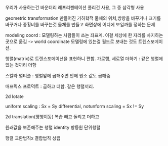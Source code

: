 우리가 사용하는건 바운더리 레프리젠테이션
폴리건 사용, 그 중 삼각형 사용

geometric transformation
만들어진 기하학적 물체의 위치,방향을 바꾸거나 크기를 바꾸거나 종횡비를 바꾸는것
물체를 만들고 화면상에 어디에 보일까를 정하는 문제

modeling coord : 모델링하는 사람들이 쓰는 좌표계. 이걸 세상에 한 자리를 차지하는 곳으로 옮김 -> world coordinate
모델링에 있는걸 월드로 보내는 것도 트렌스포메이션.

행렬(matrix)로 트렌스포메이션을 표현하니 편함.
가로행, 세로열
더하기 : 같은 행렬에 있는 것끼리 더함

스칼라 멀티플 : 행렬앞에 곱해주면 안에 원소 값도 곱해줌

매프릭스 프로덕트 : 곱하고 더함. 같은 행렬끼리.

2d lotate

uniform scaling : Sx = Sy
differential, notunform scaling = Sx != Sy

2d translation(평행이동) 복습
빼고 돌리고 더하고

원래값을 보존해주는 행렬 identity 항등원 단위행렬

행렬 교환법칙x
결합법칙 성립

